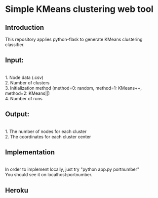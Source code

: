 # Simple KMeans clustering web tool

## Introduction
This repository applies python-flask to generate KMeans clustering classifier. 

## Input:
<br>1. Node data (.csv)
<br>2. Number of clusters
<br>3. Initialization method (method=0: random, method=1: KMeans++, method=2: KMeans||)
<br>4. Number of runs

## Output:
<br>1. The number of nodes for each cluster
<br>2. The coordinates for each cluster center

## Implementation
<br>In order to implement locally, just try "python app.py portnumber"
<br>You should see it on localhost:portnumber.

## Heroku
